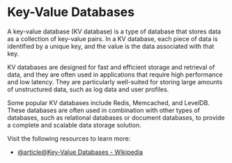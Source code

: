 # Key-Value Databases

A key-value database (KV database) is a type of database that stores data as a collection of key-value pairs. In a KV database, each piece of data is identified by a unique key, and the value is the data associated with that key.

KV databases are designed for fast and efficient storage and retrieval of data, and they are often used in applications that require high performance and low latency. They are particularly well-suited for storing large amounts of unstructured data, such as log data and user profiles.

Some popular KV databases include Redis, Memcached, and LevelDB. These databases are often used in combination with other types of databases, such as relational databases or document databases, to provide a complete and scalable data storage solution.

Visit the following resources to learn more:

- [@article@Key-Value Databases - Wikipedia](https://en.wikipedia.org/wiki/Key-value_database)
